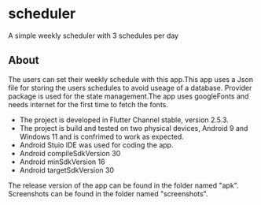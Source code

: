 # scheduler

A simple weekly scheduler with 3 schedules per day

## About

The users can set their weekly schedule with this app.This app uses a Json file for storing the users schedules to avoid useage of a database.
Provider package is used for the state management.The app uses googleFonts and needs internet for the first time to fetch the fonts.
- The project is developed in Flutter Channel stable, version 2.5.3.
- The project is build and tested on two physical devices, Android 9 and Windows 11 and is confrimed to work as expected.
- Android Stuio IDE was used for coding the app.
- Android compileSdkVersion 30
- Android minSdkVersion 16
- Android targetSdkVersion 30

The release version of the app can be found in the folder named "apk".
Screenshots can be found in the folder named "screenshots".
